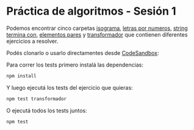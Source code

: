 # Práctica de algoritmos - Sesión 1

Podemos encontrar cinco carpetas [isograma](./isograma), [letras por numeros](./letras-por-numeros), [string termina con](./string-termina-con), [elementos pares](./elementos-pares) y [transformador](./transformador) que contienen diferentes ejercicios a resolver.

Podés clonarlo o usarlo directamentes desde [CodeSandbox](https://codesandbox.io/p/sandbox/github/goncy/interview-challenges/tree/main/ejercicios-algoritmos/sesion-1):

Para correr los tests primero instalá las dependencias:
```bash
npm install
```

Y luego ejecutá los tests del ejercicio que quieras:
```bash
npm test transformador
```

O ejecutá todos los tests juntos:
```bash
npm test
```